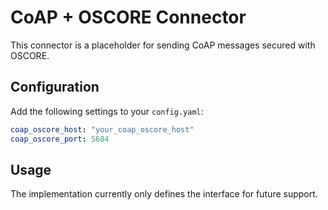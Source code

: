 # CoAP + OSCORE Connector

This connector is a placeholder for sending CoAP messages secured with OSCORE.

## Configuration

Add the following settings to your `config.yaml`:

```yaml
coap_oscore_host: "your_coap_oscore_host"
coap_oscore_port: 5684
```

## Usage

The implementation currently only defines the interface for future support.
